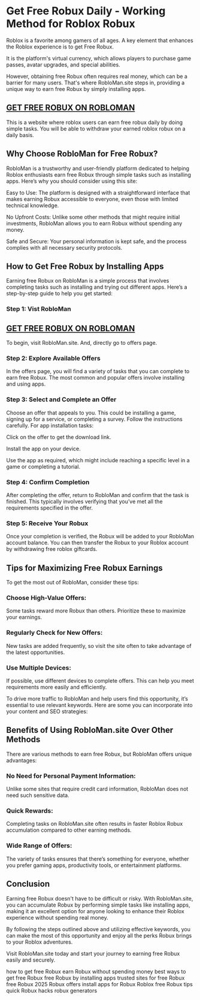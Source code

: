 # Get Free Robux Daily - Working Method for Roblox Robux

Roblox is a favorite among gamers of all ages. A key element that enhances the Roblox experience is to get Free Robux.

It is the platform's virtual currency, which allows players to purchase game passes, avatar upgrades, and special abilities. 

However, obtaining free Robux often requires real money, which can be a barrier for many users. That's where RobloMan.site steps in, providing a unique way to earn free Robux by simply installing apps.
## [**GET FREE ROBUX ON ROBLOMAN**](https://robloman.site)
This is a website where roblox users can earn free robux daily by doing simple tasks. You will be able to withdraw your earned roblox robux on a daily basis.

## Why Choose RobloMan for Free Robux?

RobloMan is a trustworthy and user-friendly platform dedicated to helping Roblox enthusiasts earn free Robux through simple tasks such as installing apps. Here’s why you should consider using this site:

Easy to Use: The platform is designed with a straightforward interface that makes earning Robux accessible to everyone, even those with limited technical knowledge.

No Upfront Costs: Unlike some other methods that might require initial investments, RobloMan allows you to earn Robux without spending any money.

Safe and Secure: Your personal information is kept safe, and the process complies with all necessary security protocols.

## How to Get Free Robux by Installing Apps

Earning free Robux on RobloMan is a simple process that involves completing tasks such as installing and trying out different apps. Here’s a step-by-step guide to help you get started:

### Step 1: Vist RobloMan
## [**GET FREE ROBUX ON ROBLOMAN**](https://robloman.site)

To begin, visit RobloMan.site. And, directly go to offers page.

### Step 2: Explore Available Offers

In the offers page, you will find a variety of tasks that you can complete to earn free Robux. The most common and popular offers involve installing and using apps.

### Step 3: Select and Complete an Offer

Choose an offer that appeals to you. This could be installing a game, signing up for a service, or completing a survey. Follow the instructions carefully. For app installation tasks:

Click on the offer to get the download link.

Install the app on your device.

Use the app as required, which might include reaching a specific level in a game or completing a tutorial.

### Step 4: Confirm Completion

After completing the offer, return to RobloMan and confirm that the task is finished. This typically involves verifying that you’ve met all the requirements specified in the offer.

### Step 5: Receive Your Robux

Once your completion is verified, the Robux will be added to your RobloMan account balance. You can then transfer the Robux to your Roblox account by withdrawing free roblox giftcards.

## Tips for Maximizing Free Robux Earnings

To get the most out of RobloMan, consider these tips:

### Choose High-Value Offers: 
Some tasks reward more Robux than others. Prioritize these to maximize your earnings.

### Regularly Check for New Offers: 
New tasks are added frequently, so visit the site often to take advantage of the latest opportunities.

### Use Multiple Devices: 
If possible, use different devices to complete offers. This can help you meet requirements more easily and efficiently.

To drive more traffic to RobloMan and help users find this opportunity, it’s essential to use relevant keywords. Here are some you can incorporate into your content and SEO strategies:

## Benefits of Using RobloMan.site Over Other Methods

There are various methods to earn free Robux, but RobloMan offers unique advantages:

### No Need for Personal Payment Information: 
Unlike some sites that require credit card information, RobloMan does not need such sensitive data.

### Quick Rewards: 
Completing tasks on RobloMan.site often results in faster Roblox Robux accumulation compared to other earning methods.

### Wide Range of Offers: 
The variety of tasks ensures that there’s something for everyone, whether you prefer gaming apps, productivity tools, or entertainment platforms.

## Conclusion

Earning free Robux doesn't have to be difficult or risky. With RobloMan.site, you can accumulate Robux by performing simple tasks like installing apps, making it an excellent option for anyone looking to enhance their Roblox experience without spending real money. 

By following the steps outlined above and utilizing effective keywords, you can make the most of this opportunity and enjoy all the perks Robux brings to your Roblox adventures.

Visit RobloMan.site today and start your journey to earning free Robux easily and securely.

how to get free Robux
earn Robux without spending money
best ways to get free Robux
free Robux by installing apps
trusted sites for free Robux
free Robux 2025
Robux offers
install apps for Robux
Roblox free Robux tips
quick Robux hacks
robux generators
